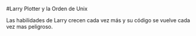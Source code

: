 #Larry Plotter y la Orden de Unix


Las habilidades de Larry crecen cada vez más y su código
se vuelve cada vez mas peligroso.

